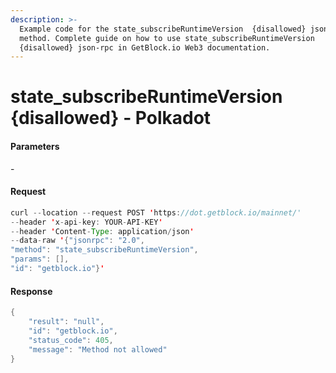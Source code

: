 ```yaml
---
description: >-
  Example code for the state_subscribeRuntimeVersion  {disallowed} json-rpc
  method. Сomplete guide on how to use state_subscribeRuntimeVersion 
  {disallowed} json-rpc in GetBlock.io Web3 documentation.
---
```


# state\_subscribeRuntimeVersion {disallowed} - Polkadot

#### Parameters

\-

#### Request

```java
curl --location --request POST 'https://dot.getblock.io/mainnet/' 
--header 'x-api-key: YOUR-API-KEY' 
--header 'Content-Type: application/json' 
--data-raw '{"jsonrpc": "2.0",
"method": "state_subscribeRuntimeVersion",
"params": [],
"id": "getblock.io"}'
```

#### Response

```java
{
    "result": "null",
    "id": "getblock.io",
    "status_code": 405,
    "message": "Method not allowed"
}
```
